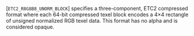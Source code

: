 [`ETC2_R8G8B8_UNORM_BLOCK`] specifies a three-component,
ETC2 compressed format where each 64-bit compressed texel block encodes
a 4×4 rectangle of unsigned normalized RGB texel data.
This format has no alpha and is considered opaque.